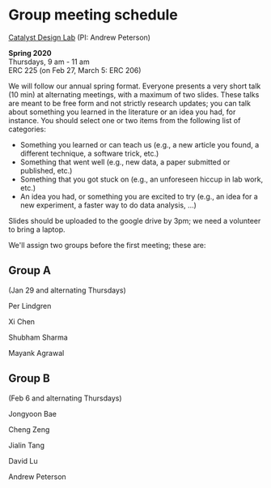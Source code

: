 # Group meeting schedule #
[Catalyst Design Lab](http://brown.edu/go/catalyst) (PI: Andrew Peterson)

**Spring 2020**  
Thursdays, 9 am - 11 am  
ERC 225 (on Feb 27, March 5: ERC 206)


We will follow our annual spring format. Everyone presents a very short talk (10 min) at alternating meetings, with a maximum of two slides. These talks are meant to be free form and not strictly research updates; you can talk about something you learned in the literature or an idea you had, for instance. You should select one or two items from the following list of categories:

* Something you learned or can teach us (e.g., a new article you found, a different technique, a software trick, etc.)
* Something that went well (e.g., new data, a paper submitted or published, etc.)
* Something that you got stuck on (e.g., an unforeseen hiccup in lab work, etc.)
* An idea you had, or something you are excited to try (e.g., an idea for a new experiment, a faster way to do data analysis, ...)

Slides should be uploaded to the google drive by 3pm; we need a volunteer to bring a laptop.

We'll assign two groups before the first meeting; these are:

## Group A ##
(Jan 29 and alternating Thursdays)

Per Lindgren 

Xi Chen

Shubham Sharma

Mayank Agrawal

## Group B ##
(Feb 6 and alternating Thursdays)

Jongyoon Bae

Cheng Zeng

Jialin Tang

David Lu  

Andrew Peterson